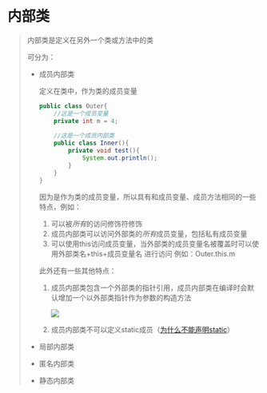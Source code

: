 # 内部类

> 内部类是定义在另外一个类或方法中的类
>
> 可分为：
>
> * 成员内部类
>
>   定义在类中，作为类的成员变量
>
>   ```java
>   public class Outer{
>       //这是一个成员变量
>       private int m = 4;
>       
>       //这是一个成员内部类
>       public class Inner(){
>           private void test(){
>               System.out.println();
>           }
>       }
>   }
>   ```
>
>   因为是作为类的成员变量，所以具有和成员变量、成员方法相同的一些特点，例如：
>
>   1. 可以被*所有*的访问修饰符修饰
>   2. 成员内部类可以访问外部类的*所有*成员变量，包括私有成员变量
>   3. 可以使用this访问成员变量，当外部类的成员变量名被覆盖时可以使用外部类名+this+成员变量名 进行访问 例如：Outer.this.m
>
>   此外还有一些其他特点：
>
>   1. 成员内部类包含一个外部类的指针引用，成员内部类在编译时会默认增加一个以外部类指针作为参数的构造方法
>
>      ![](F:\hqs_git_note\imag\内部类反编译.png)
>
>   2. 成员内部类不可以定义static成员（[为什么不能声明static](https://zhidao.baidu.com/question/332261019838736725.html)）
>
> * 局部内部类
>
> * 匿名内部类
>
> * 静态内部类